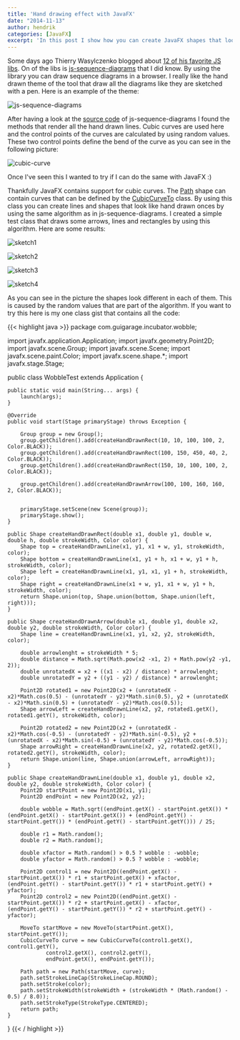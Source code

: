 ```yaml
---
title: 'Hand drawing effect with JavaFX'
date: "2014-11-13"
author: hendrik
categories: [JavaFX]
excerpt: 'In this post I show how you can create JavaFX shapes that look like they are hand drawn'
---
```

Some days ago Thierry Wasylczenko blogged about [12 of his favorite JS libs](http://zeroturnaround.com/rebellabs/javascript-confessions-12-js-technologies-im-not-ashamed-of-loving/). On of the libs is [js-sequence-diagrams](http://bramp.github.io/js-sequence-diagrams/) that I did know. By using the library you can draw sequence diagrams in a browser. I really like the hand drawn theme of the tool that draw all the diagrams like they are sketched with a pen. Here is an example of the theme:

![js-sequence-diagrams](/posts/guigarage-legacy/js-sequence-diagrams.png)

After having a look at the [source code](https://github.com/bramp/js-sequence-diagrams/blob/master/src/sequence-diagram.js) of js-sequence-diagrams I found the methods that render all the hand drawn lines. Cubic curves are used here and the control points of the curves are calculated by using random values. These two control points define the bend of the curve as you can see in the following picture:

![cubic-curve](/posts/guigarage-legacy/cubic-curve.png)

Once I've seen this I wanted to try if I can do the same with JavaFX :)

Thankfully JavaFX contains support for cubic curves. The [Path](https://docs.oracle.com/javase/8/javafx/api/javafx/scene/shape/Path.html) shape can contain curves that can be defined by the [CubicCurveTo](https://docs.oracle.com/javase/8/javafx/api/javafx/scene/shape/CubicCurveTo.html) class. By using this class you can create lines and shapes that look like hand drawn onces by using the same algorithm as in js-sequence-diagrams. I created a simple test class that draws some arrows, lines and rectangles by using this algorithm. Here are some results:

![sketch1](/posts/guigarage-legacy/sketch1-1024x524.png)

![sketch2](/posts/guigarage-legacy/sketch2.png)

![sketch3](/posts/guigarage-legacy/sketch3.png)

![sketch4](/posts/guigarage-legacy/sketch4.png)

As you can see in the picture the shapes look different in each of them. This is caused by the random values that are part of the algorithm. If you want to try this here is my one class gist that contains all the code:

{{< highlight java >}}
package com.guigarage.incubator.wobble;

import javafx.application.Application;
import javafx.geometry.Point2D;
import javafx.scene.Group;
import javafx.scene.Scene;
import javafx.scene.paint.Color;
import javafx.scene.shape.*;
import javafx.stage.Stage;

public class WobbleTest extends Application {

    public static void main(String... args) {
        launch(args);
    }

    @Override
    public void start(Stage primaryStage) throws Exception {

        Group group = new Group();
        group.getChildren().add(createHandDrawnRect(10, 10, 100, 100, 2, Color.BLACK));
        group.getChildren().add(createHandDrawnRect(100, 150, 450, 40, 2, Color.BLACK));
        group.getChildren().add(createHandDrawnRect(150, 10, 100, 100, 2, Color.BLACK));

        group.getChildren().add(createHandDrawnArrow(100, 100, 160, 160, 2, Color.BLACK));


        primaryStage.setScene(new Scene(group));
        primaryStage.show();
    }

    public Shape createHandDrawnRect(double x1, double y1, double w, double h, double strokeWidth, Color color) {
        Shape top = createHandDrawnLine(x1, y1, x1 + w, y1, strokeWidth, color);
        Shape bottom = createHandDrawnLine(x1, y1 + h, x1 + w, y1 + h, strokeWidth, color);
        Shape left = createHandDrawnLine(x1, y1, x1, y1 + h, strokeWidth, color);
        Shape right = createHandDrawnLine(x1 + w, y1, x1 + w, y1 + h, strokeWidth, color);
        return Shape.union(top, Shape.union(bottom, Shape.union(left, right)));
    }

    public Shape createHandDrawnArrow(double x1, double y1, double x2, double y2, double strokeWidth, Color color) {
        Shape line = createHandDrawnLine(x1, y1, x2, y2, strokeWidth, color);

        double arrowlenght = strokeWidth * 5;
        double distance = Math.sqrt(Math.pow(x2 -x1, 2) + Math.pow(y2 -y1, 2));
        double unrotatedX = x2 + ((x1 - x2) / distance) * arrowlenght;
        double unrotatedY = y2 + ((y1 - y2) / distance) * arrowlenght;

        Point2D rotated1 = new Point2D(x2 + (unrotatedX - x2)*Math.cos(0.5) - (unrotatedY - y2)*Math.sin(0.5), y2 + (unrotatedX - x2)*Math.sin(0.5) + (unrotatedY - y2)*Math.cos(0.5));
        Shape arrowLeft = createHandDrawnLine(x2, y2, rotated1.getX(), rotated1.getY(), strokeWidth, color);

        Point2D rotated2 = new Point2D(x2 + (unrotatedX - x2)*Math.cos(-0.5) - (unrotatedY - y2)*Math.sin(-0.5), y2 + (unrotatedX - x2)*Math.sin(-0.5) + (unrotatedY - y2)*Math.cos(-0.5));
        Shape arrowRight = createHandDrawnLine(x2, y2, rotated2.getX(), rotated2.getY(), strokeWidth, color);
        return Shape.union(line, Shape.union(arrowLeft, arrowRight));
    }

    public Shape createHandDrawnLine(double x1, double y1, double x2, double y2, double strokeWidth, Color color) {
        Point2D startPoint = new Point2D(x1, y1);
        Point2D endPoint = new Point2D(x2, y2);

        double wobble = Math.sqrt((endPoint.getX() - startPoint.getX()) * (endPoint.getX() - startPoint.getX()) + (endPoint.getY() - startPoint.getY()) * (endPoint.getY() - startPoint.getY())) / 25;

        double r1 = Math.random();
        double r2 = Math.random();

        double xfactor = Math.random() > 0.5 ? wobble : -wobble;
        double yfactor = Math.random() > 0.5 ? wobble : -wobble;

        Point2D control1 = new Point2D((endPoint.getX() - startPoint.getX()) * r1 + startPoint.getX() + xfactor, (endPoint.getY() - startPoint.getY()) * r1 + startPoint.getY() + yfactor);
        Point2D control2 = new Point2D((endPoint.getX() - startPoint.getX()) * r2 + startPoint.getX() - xfactor, (endPoint.getY() - startPoint.getY()) * r2 + startPoint.getY() - yfactor);

        MoveTo startMove = new MoveTo(startPoint.getX(), startPoint.getY());
        CubicCurveTo curve = new CubicCurveTo(control1.getX(), control1.getY(),
                control2.getX(), control2.getY(),
                endPoint.getX(), endPoint.getY());

        Path path = new Path(startMove, curve);
        path.setStrokeLineCap(StrokeLineCap.ROUND);
        path.setStroke(color);
        path.setStrokeWidth(strokeWidth + (strokeWidth * (Math.random() - 0.5) / 8.0));
        path.setStrokeType(StrokeType.CENTERED);
        return path;
    }
}
{{< / highlight >}}
